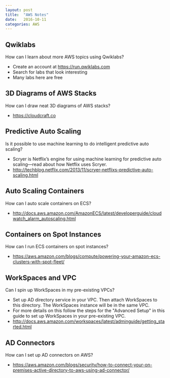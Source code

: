 ```yaml
---
layout: post
title:  "AWS Notes"
date:   2016-10-11
categories: AWS
---
```


## Qwiklabs

How can I learn about more AWS topics using Qwiklabs?

- Create an account at <https://run.qwiklabs.com>
- Search for labs that look interesting
- Many labs here are free

## 3D Diagrams of AWS Stacks

How can I draw neat 3D diagrams of AWS stacks?

- <https://cloudcraft.co>

## Predictive Auto Scaling

Is it possible to use machine learning to do intelligent predictive auto scaling?

- Scryer is Netflix’s engine for using machine learning for predictive auto scaling—read about how Netflix uses Scryer.   
- <http://techblog.netflix.com/2013/11/scryer-netflixs-predictive-auto-scaling.html>

## Auto Scaling Containers

How can I auto scale containers on ECS?

- <http://docs.aws.amazon.com/AmazonECS/latest/developerguide/cloudwatch_alarm_autoscaling.html>

## Containers on Spot Instances

How can I run ECS containers on spot instances?

- <https://aws.amazon.com/blogs/compute/powering-your-amazon-ecs-clusters-with-spot-fleet/>

## WorkSpaces and VPC

Can I spin up WorkSpaces in my pre-existing VPCs?

- Set up AD directory service in your VPC. Then attach WorkSpaces to this directory. The WorkSpaces instance will be in the same VPC.
- For more details on this follow the steps for the "Advanced Setup" in this guide to set up WorkSpaces in your pre-existing VPC.
- <http://docs.aws.amazon.com/workspaces/latest/adminguide/getting_started.html>

## AD Connectors

How can I set up AD connectors on AWS?

- <https://aws.amazon.com/blogs/security/how-to-connect-your-on-premises-active-directory-to-aws-using-ad-connector/>

